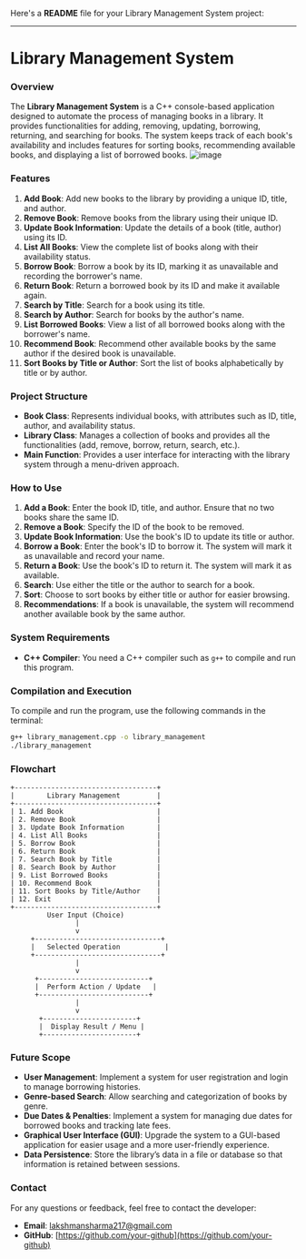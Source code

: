Here's a **README** file for your Library Management System project:

---

# Library Management System

### Overview

The **Library Management System** is a C++ console-based application designed to automate the process of managing books in a library. It provides functionalities for adding, removing, updating, borrowing, returning, and searching for books. The system keeps track of each book's availability and includes features for sorting books, recommending available books, and displaying a list of borrowed books.
![image](https://github.com/user-attachments/assets/cdc93983-12a7-468b-8125-0a99937d2e95)

### Features

1. **Add Book**: Add new books to the library by providing a unique ID, title, and author.
2. **Remove Book**: Remove books from the library using their unique ID.
3. **Update Book Information**: Update the details of a book (title, author) using its ID.
4. **List All Books**: View the complete list of books along with their availability status.
5. **Borrow Book**: Borrow a book by its ID, marking it as unavailable and recording the borrower's name.
6. **Return Book**: Return a borrowed book by its ID and make it available again.
7. **Search by Title**: Search for a book using its title.
8. **Search by Author**: Search for books by the author's name.
9. **List Borrowed Books**: View a list of all borrowed books along with the borrower's name.
10. **Recommend Book**: Recommend other available books by the same author if the desired book is unavailable.
11. **Sort Books by Title or Author**: Sort the list of books alphabetically by title or by author.

### Project Structure

- **Book Class**: Represents individual books, with attributes such as ID, title, author, and availability status.
- **Library Class**: Manages a collection of books and provides all the functionalities (add, remove, borrow, return, search, etc.).
- **Main Function**: Provides a user interface for interacting with the library system through a menu-driven approach.

### How to Use

1. **Add a Book**: Enter the book ID, title, and author. Ensure that no two books share the same ID.
2. **Remove a Book**: Specify the ID of the book to be removed.
3. **Update Book Information**: Use the book's ID to update its title or author.
4. **Borrow a Book**: Enter the book's ID to borrow it. The system will mark it as unavailable and record your name.
5. **Return a Book**: Use the book's ID to return it. The system will mark it as available.
6. **Search**: Use either the title or the author to search for a book.
7. **Sort**: Choose to sort books by either title or author for easier browsing.
8. **Recommendations**: If a book is unavailable, the system will recommend another available book by the same author.

### System Requirements

- **C++ Compiler**: You need a C++ compiler such as `g++` to compile and run this program.

### Compilation and Execution

To compile and run the program, use the following commands in the terminal:

```bash
g++ library_management.cpp -o library_management
./library_management
```

### Flowchart

```plaintext
+-----------------------------------+
|        Library Management         |
+-----------------------------------+
| 1. Add Book                       |
| 2. Remove Book                    |
| 3. Update Book Information        |
| 4. List All Books                 |
| 5. Borrow Book                    |
| 6. Return Book                    |
| 7. Search Book by Title           |
| 8. Search Book by Author          |
| 9. List Borrowed Books            |
| 10. Recommend Book                |
| 11. Sort Books by Title/Author    |
| 12. Exit                          |
+-----------------------------------+
         User Input (Choice)
                |
                v
     +-------------------------------+
     |   Selected Operation           |
     +-------------------------------+
                |
                v
      +---------------------------+
      |  Perform Action / Update   |
      +---------------------------+
                |
                v
       +-----------------------+
       |  Display Result / Menu |
       +-----------------------+
```

### Future Scope

- **User Management**: Implement a system for user registration and login to manage borrowing histories.
- **Genre-based Search**: Allow searching and categorization of books by genre.
- **Due Dates & Penalties**: Implement a system for managing due dates for borrowed books and tracking late fees.
- **Graphical User Interface (GUI)**: Upgrade the system to a GUI-based application for easier usage and a more user-friendly experience.
- **Data Persistence**: Store the library’s data in a file or database so that information is retained between sessions.

### Contact

For any questions or feedback, feel free to contact the developer:

- **Email**: lakshmansharma217@gmail.com
- **GitHub**: [https://github.com/your-github](https://github.com/your-github)
